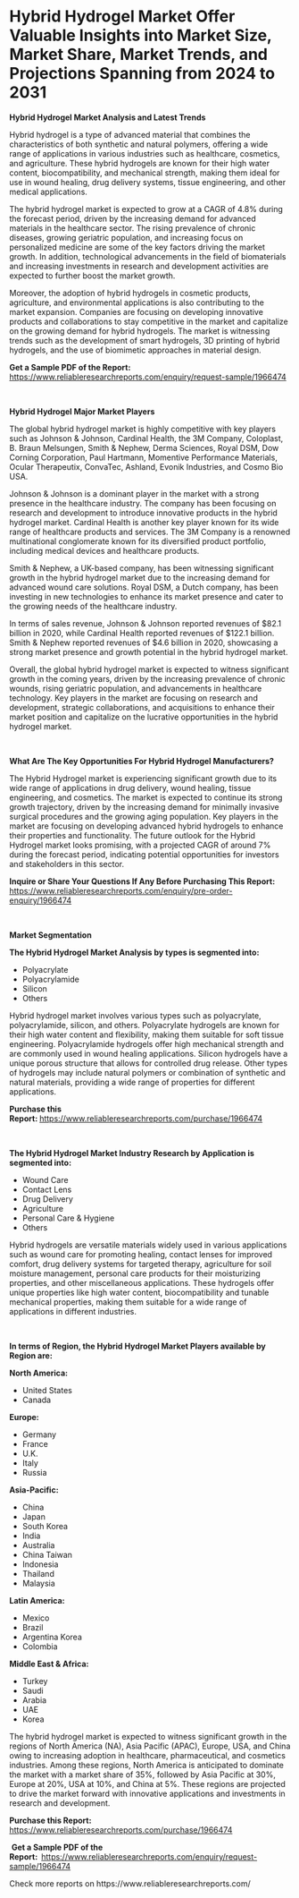 <p><h1>Hybrid Hydrogel Market Offer Valuable Insights into Market Size, Market Share, Market Trends, and Projections Spanning from 2024 to 2031</h1></p><p><strong>Hybrid Hydrogel Market Analysis and Latest Trends</strong></p>
<p><p>Hybrid hydrogel is a type of advanced material that combines the characteristics of both synthetic and natural polymers, offering a wide range of applications in various industries such as healthcare, cosmetics, and agriculture. These hybrid hydrogels are known for their high water content, biocompatibility, and mechanical strength, making them ideal for use in wound healing, drug delivery systems, tissue engineering, and other medical applications.</p><p>The hybrid hydrogel market is expected to grow at a CAGR of 4.8% during the forecast period, driven by the increasing demand for advanced materials in the healthcare sector. The rising prevalence of chronic diseases, growing geriatric population, and increasing focus on personalized medicine are some of the key factors driving the market growth. In addition, technological advancements in the field of biomaterials and increasing investments in research and development activities are expected to further boost the market growth.</p><p>Moreover, the adoption of hybrid hydrogels in cosmetic products, agriculture, and environmental applications is also contributing to the market expansion. Companies are focusing on developing innovative products and collaborations to stay competitive in the market and capitalize on the growing demand for hybrid hydrogels. The market is witnessing trends such as the development of smart hydrogels, 3D printing of hybrid hydrogels, and the use of biomimetic approaches in material design.</p></p>
<p><strong>Get a Sample PDF of the Report:&nbsp;</strong> <a href="https://www.reliableresearchreports.com/enquiry/request-sample/1966474">https://www.reliableresearchreports.com/enquiry/request-sample/1966474</a></p>
<p>&nbsp;</p>
<p><strong>Hybrid Hydrogel Major Market Players</strong></p>
<p><p>The global hybrid hydrogel market is highly competitive with key players such as Johnson & Johnson, Cardinal Health, the 3M Company, Coloplast, B. Braun Melsungen, Smith & Nephew, Derma Sciences, Royal DSM, Dow Corning Corporation, Paul Hartmann, Momentive Performance Materials, Ocular Therapeutix, ConvaTec, Ashland, Evonik Industries, and Cosmo Bio USA. </p><p>Johnson & Johnson is a dominant player in the market with a strong presence in the healthcare industry. The company has been focusing on research and development to introduce innovative products in the hybrid hydrogel market. Cardinal Health is another key player known for its wide range of healthcare products and services. The 3M Company is a renowned multinational conglomerate known for its diversified product portfolio, including medical devices and healthcare products.</p><p>Smith & Nephew, a UK-based company, has been witnessing significant growth in the hybrid hydrogel market due to the increasing demand for advanced wound care solutions. Royal DSM, a Dutch company, has been investing in new technologies to enhance its market presence and cater to the growing needs of the healthcare industry. </p><p>In terms of sales revenue, Johnson & Johnson reported revenues of $82.1 billion in 2020, while Cardinal Health reported revenues of $122.1 billion. Smith & Nephew reported revenues of $4.6 billion in 2020, showcasing a strong market presence and growth potential in the hybrid hydrogel market.</p><p>Overall, the global hybrid hydrogel market is expected to witness significant growth in the coming years, driven by the increasing prevalence of chronic wounds, rising geriatric population, and advancements in healthcare technology. Key players in the market are focusing on research and development, strategic collaborations, and acquisitions to enhance their market position and capitalize on the lucrative opportunities in the hybrid hydrogel market.</p></p>
<p>&nbsp;</p>
<p><strong>What Are The Key Opportunities For Hybrid Hydrogel Manufacturers?</strong></p>
<p><p>The Hybrid Hydrogel market is experiencing significant growth due to its wide range of applications in drug delivery, wound healing, tissue engineering, and cosmetics. The market is expected to continue its strong growth trajectory, driven by the increasing demand for minimally invasive surgical procedures and the growing aging population. Key players in the market are focusing on developing advanced hybrid hydrogels to enhance their properties and functionality. The future outlook for the Hybrid Hydrogel market looks promising, with a projected CAGR of around 7% during the forecast period, indicating potential opportunities for investors and stakeholders in this sector.</p></p>
<p><strong>Inquire or Share Your Questions If Any Before Purchasing This Report:</strong> <a href="https://www.reliableresearchreports.com/enquiry/pre-order-enquiry/1966474">https://www.reliableresearchreports.com/enquiry/pre-order-enquiry/1966474</a></p>
<p>&nbsp;</p>
<p><strong>Market Segmentation</strong></p>
<p><strong>The Hybrid Hydrogel Market Analysis by types is segmented into:</strong></p>
<p><ul><li>Polyacrylate</li><li>Polyacrylamide</li><li>Silicon</li><li>Others</li></ul></p>
<p><p>Hybrid hydrogel market involves various types such as polyacrylate, polyacrylamide, silicon, and others. Polyacrylate hydrogels are known for their high water content and flexibility, making them suitable for soft tissue engineering. Polyacrylamide hydrogels offer high mechanical strength and are commonly used in wound healing applications. Silicon hydrogels have a unique porous structure that allows for controlled drug release. Other types of hydrogels may include natural polymers or combination of synthetic and natural materials, providing a wide range of properties for different applications.</p></p>
<p><strong>Purchase this Report:&nbsp;</strong><a href="https://www.reliableresearchreports.com/purchase/1966474">https://www.reliableresearchreports.com/purchase/1966474</a></p>
<p>&nbsp;</p>
<p><strong>The Hybrid Hydrogel Market Industry Research by Application is segmented into:</strong></p>
<p><ul><li>Wound Care</li><li>Contact Lens</li><li>Drug Delivery</li><li>Agriculture</li><li>Personal Care & Hygiene</li><li>Others</li></ul></p>
<p><p>Hybrid hydrogels are versatile materials widely used in various applications such as wound care for promoting healing, contact lenses for improved comfort, drug delivery systems for targeted therapy, agriculture for soil moisture management, personal care products for their moisturizing properties, and other miscellaneous applications. These hydrogels offer unique properties like high water content, biocompatibility and tunable mechanical properties, making them suitable for a wide range of applications in different industries.</p></p>
<p>&nbsp;</p>
<p><strong>In terms of Region, the Hybrid Hydrogel Market Players available by Region are:</strong></p>
<p>
    <p> <strong> North America: </strong>
        <ul>
            <li>United States</li>
            <li>Canada</li>
        </ul>
        </p> 
    <p> <strong> Europe: </strong>
        <ul>
            <li>Germany</li>
            <li>France</li>
            <li>U.K.</li>
            <li>Italy</li>
            <li>Russia</li>
        </ul>
        </p> 
    <p> <strong> Asia-Pacific: </strong>
        <ul>
            <li>China</li>
            <li>Japan</li>
            <li>South Korea</li>
            <li>India</li>
            <li>Australia</li>
            <li>China Taiwan</li>
            <li>Indonesia</li>
            <li>Thailand</li>
            <li>Malaysia</li>
        </ul>
        </p> 
    <p> <strong> Latin America: </strong>
        <ul>
            <li>Mexico</li>
            <li>Brazil</li>
            <li>Argentina Korea</li>
            <li>Colombia</li>
        </ul>
        </p> 
    <p> <strong> Middle East & Africa: </strong>
        <ul>
            <li>Turkey</li>
            <li>Saudi</li>
            <li>Arabia</li>
            <li>UAE</li>
            <li>Korea</li>
        </ul>
    </p>
    </p>
<p><p>The hybrid hydrogel market is expected to witness significant growth in the regions of North America (NA), Asia Pacific (APAC), Europe, USA, and China owing to increasing adoption in healthcare, pharmaceutical, and cosmetics industries. Among these regions, North America is anticipated to dominate the market with a market share of 35%, followed by Asia Pacific at 30%, Europe at 20%, USA at 10%, and China at 5%. These regions are projected to drive the market forward with innovative applications and investments in research and development.</p></p>
<p><strong>Purchase this Report: </strong><a href="https://www.reliableresearchreports.com/purchase/1966474">https://www.reliableresearchreports.com/purchase/1966474</a></p>
<p>&nbsp;<strong>Get a Sample PDF of the Report:&nbsp;&nbsp;</strong><a href="https://www.reliableresearchreports.com/enquiry/request-sample/1966474">https://www.reliableresearchreports.com/enquiry/request-sample/1966474</a></p>
<p><strong></strong></p>
<p>Check more reports on https://www.reliableresearchreports.com/</p>